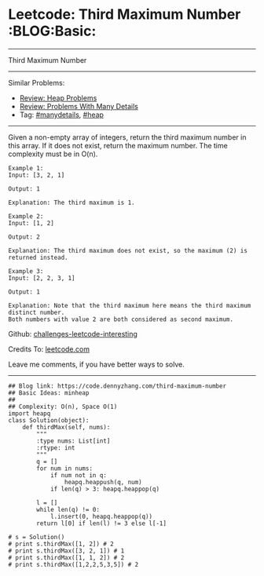 # Leetcode: Third Maximum Number     :BLOG:Basic:


---

Third Maximum Number  

---

Similar Problems:  
-   [Review: Heap Problems](https://code.dennyzhang.com/review-heap)
-   [Review: Problems With Many Details](https://code.dennyzhang.com/review-manydetails)
-   Tag: [#manydetails](https://code.dennyzhang.com/tag/manydetails), [#heap](https://code.dennyzhang.com/tag/heap)

---

Given a non-empty array of integers, return the third maximum number in this array. If it does not exist, return the maximum number. The time complexity must be in O(n).  

    Example 1:
    Input: [3, 2, 1]
    
    Output: 1
    
    Explanation: The third maximum is 1.

    Example 2:
    Input: [1, 2]
    
    Output: 2
    
    Explanation: The third maximum does not exist, so the maximum (2) is returned instead.

    Example 3:
    Input: [2, 2, 3, 1]
    
    Output: 1
    
    Explanation: Note that the third maximum here means the third maximum distinct number.
    Both numbers with value 2 are both considered as second maximum.

Github: [challenges-leetcode-interesting](https://github.com/DennyZhang/challenges-leetcode-interesting/tree/master/third-maximum-number)  

Credits To: [leetcode.com](https://leetcode.com/problems/third-maximum-number/description/)  

Leave me comments, if you have better ways to solve.  

---

    ## Blog link: https://code.dennyzhang.com/third-maximum-number
    ## Basic Ideas: minheap
    ##
    ## Complexity: O(n), Space O(1)
    import heapq
    class Solution(object):
        def thirdMax(self, nums):
            """
            :type nums: List[int]
            :rtype: int
            """
            q = []
            for num in nums:
                if num not in q:
                    heapq.heappush(q, num)
                if len(q) > 3: heapq.heappop(q)
    
            l = []
            while len(q) != 0:
                l.insert(0, heapq.heappop(q))
            return l[0] if len(l) != 3 else l[-1]
    
    # s = Solution()
    # print s.thirdMax([1, 2]) # 2
    # print s.thirdMax([3, 2, 1]) # 1
    # print s.thirdMax([1, 1, 2]) # 2
    # print s.thirdMax([1,2,2,5,3,5]) # 2